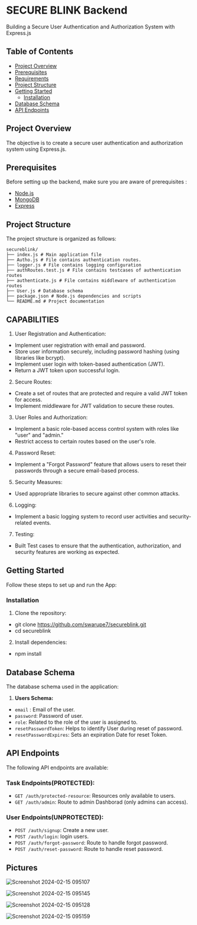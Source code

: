 # SECURE BLINK Backend

Building a Secure User Authentication and Authorization System with Express.js

## Table of Contents
- [Project Overview](#project-overview)
- [Prerequisites](#prerequisites)
- [Requirements](#requirements)
- [Project Structure](#project-structure)
- [Getting Started](#getting-started)
  - [Installation](#installation)
- [Database Schema](#database-schema)
- [API Endpoints](#api-endpoints)


## Project Overview
The objective is to create a secure user authentication and
authorization system using Express.js.

## Prerequisites
Before setting up the backend, make sure you are aware of prerequisites :
- [Node.js](https://nodejs.org/)
- [MongoDB](https://mongodb.com/)
- [Express](https://expressjs.com/)

## Project Structure
The project structure is organized as follows:
```
secureblink/
├── index.js # Main application file
├── Autho.js # File contains authentication routes.
├── logger.js # File contains logging configuration
├── authRoutes.test.js # File contains testcases of authentication routes
├── authenticate.js # File contains middleware of authentication routes
├── User.js # Database schema
├── package.json # Node.js dependencies and scripts
└── README.md # Project documentation 
```

## CAPABILITIES
1. User Registration and Authentication:
- Implement user registration with email and password.
- Store user information securely, including password hashing (using libraries
like bcrypt).
- Implement user login with token-based authentication (JWT).
- Return a JWT token upon successful login.
2. Secure Routes:
- Create a set of routes that are protected and require a valid JWT token for
access.
- Implement middleware for JWT validation to secure these routes.
3. User Roles and Authorization:
- Implement a basic role-based access control system with roles like "user"
and "admin."
- Restrict access to certain routes based on the user's role.
4. Password Reset:
- Implement a "Forgot Password" feature that allows users to reset their
passwords through a secure email-based process.
5. Security Measures:
- Used appropriate libraries to secure against other common attacks.
6. Logging:
- Implement a basic logging system to record user activities and
security-related events.
7. Testing:
- Built Test cases to ensure that the authentication, authorization, and 
security features are working as expected.


## Getting Started
Follow these steps to set up and run the App:

### Installation
1. Clone the repository:
- git clone https://github.com/swarupe7/secureblink.git
- cd secureblink 

2. Install dependencies:
- npm install


## Database Schema
The database schema used in the application:

1. **Users Schema:**
- `email` : Email of the user.
- `password`: Password of user.
- `role`: Related to the role of  the user is assigned to.
- `resetPasswordToken`: Helps to identify User during reset of password.
- `resetPasswordExpires`: Sets an expiration Date for reset Token.

## API Endpoints
The following API endpoints are available:

### Task Endpoints(PROTECTED):
- `GET /auth/protected-resource`: Resources only available to users.
- `GET /auth/admin`: Route to admin Dashborad (only admins can access).


### User Endpoints(UNPROTECTED):
- `POST /auth/signup`: Create a new user.
- `POST /auth/login`: login users.
- `POST /auth/forgot-password`: Route to handle forgot password.
- `POST /auth/reset-password`: Route to handle reset password.



## Pictures

![Screenshot 2024-02-15 095107](https://github.com/swarupe7/secureblink/assets/85427735/c58d352e-4057-4f89-a0f0-09fa8227f1c9)

![Screenshot 2024-02-15 095145](https://github.com/swarupe7/secureblink/assets/85427735/aa0ed2fd-625e-45ee-890c-be999380faab)

![Screenshot 2024-02-15 095128](https://github.com/swarupe7/secureblink/assets/85427735/d7e0e2ba-bf02-4cdb-97b1-62000e5d60bf)

![Screenshot 2024-02-15 095159](https://github.com/swarupe7/secureblink/assets/85427735/38b1f01f-7a1f-4522-90eb-faff187461f3)




